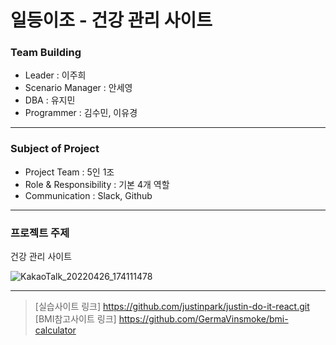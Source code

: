 
# 일등이조 - 건강 관리 사이트

### Team Building
* Leader  : 이주희
* Scenario Manager : 안세영
* DBA : 유지민
* Programmer : 김수민, 이유경

***

### Subject of Project
+ Project Team : 5인 1조
+ Role & Responsibility : 기본 4개 역할
+ Communication : Slack, Github

***

### 프로젝트 주제
건강 관리 사이트


![KakaoTalk_20220426_174111478](https://user-images.githubusercontent.com/86606660/165448512-ab998d8a-49a5-4202-a60a-d9910bea942a.jpg)

***
> [실습사이트 링크] https://github.com/justinpark/justin-do-it-react.git    
> [BMI참고사이트 링크] https://github.com/GermaVinsmoke/bmi-calculator

